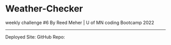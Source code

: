 # Weather-Checker
weekly challenge #6
By Reed Meher | U of MN coding Bootcamp 2022

-------------
Deployed Site:
GitHub Repo: